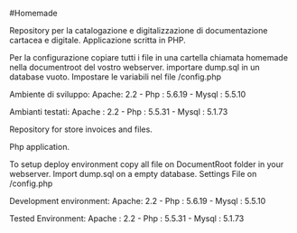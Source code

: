 #Homemade

Repository per la catalogazione e digitalizzazione di documentazione cartacea e digitale.
Applicazione scritta in PHP.

Per la configurazione copiare tutti i file in una cartella chiamata homemade nella documentroot del vostro webserver.
importare dump.sql in un database vuoto.
Impostare le variabili nel file /config.php

Ambiente di sviluppo:
Apache: 2.2 - 
Php   : 5.6.19 - 
Mysql : 5.5.10 

Ambianti testati:
Apache : 2.2 - 
Php    : 5.5.31 - 
Mysql  : 5.1.73




Repository for store invoices and files.

Php application.

To setup deploy environment copy all file on DocumentRoot folder in your webserver.
Import dump.sql on a empty database.
Settings File on /config.php


Development environment:
Apache: 2.2 - 
Php   : 5.6.19 - 
Mysql : 5.5.10 

Tested Environment:
Apache : 2.2 - 
Php    : 5.5.31 - 
Mysql  : 5.1.73
